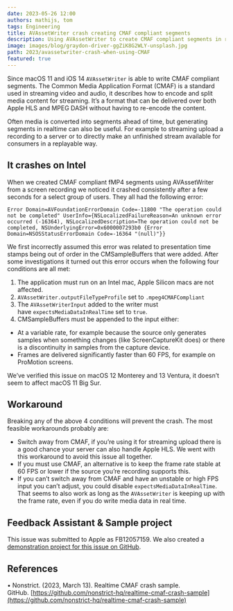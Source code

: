 ```yaml
---
date: 2023-05-26 12:00
authors: mathijs, tom
tags: Engineering
title: AVAssetWriter crash creating CMAF compliant segments
description: Using AVAssetWriter to create CMAF compliant segments in realtime is unstable on Intel macs when the frame rate is dynamic. You either need to switch away from CMAF, disable expectsMediaDataInRealTime or ensure a stable frame rate.
image: images/blog/graydon-driver-ggZiK8G2WLY-unsplash.jpg
path: 2023/avassetwriter-crash-when-using-CMAF
featured: true
---
```


Since macOS 11 and iOS 14 `AVAssetWriter` is able to write CMAF compliant segments. The Common Media Application Format (CMAF) is a standard used in streaming video and audio, it describes how to encode and split media content for streaming. It’s a format that can be delivered over both Apple HLS and MPEG DASH without having to re-encode the content.

Often media is converted into segments ahead of time, but generating segments in realtime can also be useful. For example to streaming upload a recording to a server or to directly make an unfinished stream available for consumers in a replayable way.

## It crashes on Intel

When we created CMAF compliant fMP4 segments using AVAssetWriter from a screen recording we noticed it crashed consistently after a few seconds for a select group of users. They all had the following error:

```
Error Domain=AVFoundationErrorDomain Code=-11800 "The operation could not be completed" UserInfo={NSLocalizedFailureReason=An unknown error occurred (-16364), NSLocalizedDescription=The operation could not be completed, NSUnderlyingError=0x6000007293b0 {Error Domain=NSOSStatusErrorDomain Code=-16364 "(null)"}}
```

We first incorrectly assumed this error was related to presentation time stamps being out of order in the CMSampleBuffers that were added. After some investigations it turned out this error occurs when the following four conditions are all met:

1. The application must run on an Intel mac, Apple Silicon macs are not affected.
2. `AVAssetWriter.outputFileTypeProfile` set to `.mpeg4CMAFCompliant`
3. The `AVAssetWriterInput` added to the writer must have `expectsMediaDataInRealTime` set to `true`.
4. CMSampleBuffers must be appended to the input either:
  - At a variable rate, for example because the source only generates samples when something changes (like ScreenCaptureKit does) or there is a discontinuity in samples from the capture device.
  - Frames are delivered significantly faster than 60 FPS, for example on ProMotion screens.

We’ve verified this issue on macOS 12 Monterey and 13 Ventura, it doesn’t seem to affect macOS 11 Big Sur.

## Workaround

Breaking any of the above 4 conditions will prevent the crash. The most feasible workarounds probably are:

- Switch away from CMAF, if you’re using it for streaming upload there is a good chance your server can also handle Apple HLS. We went with this workaround to avoid this issue all together.
- If you must use CMAF, an alternative is to keep the frame rate stable at 60 FPS or lower if the source you’re recording supports this.
- If you can’t switch away from CMAF and have an unstable or high FPS input you can’t adjust, you could disable `expectsMediaDataInRealTime`. That seems to also work as long as the `AVAssetWriter` is keeping up with the frame rate, even if you do write media data in real time.

## Feedback Assistant & Sample project

This issue was submitted to Apple as FB12057159. We also created a [demonstration project for this issue on GitHub](https://github.com/nonstrict-hq/realtime-cmaf-crash-sample).

## References

• Nonstrict. (2023, March 13). Realtime CMAF crash sample. GitHub. [https://github.com/nonstrict-hq/realtime-cmaf-crash-sample](https://github.com/nonstrict-hq/realtime-cmaf-crash-sample)
